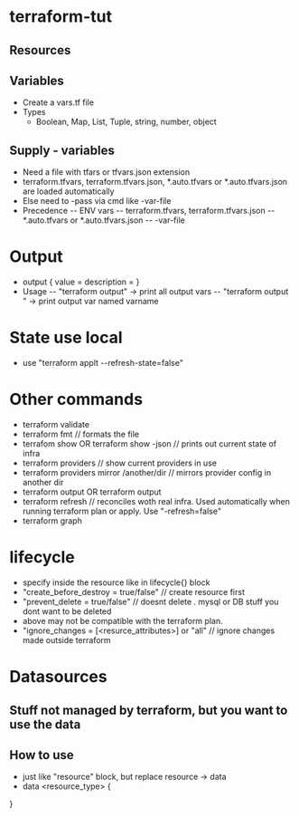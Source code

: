 # terraform-tut

## Resources

## Variables
  - Create a vars.tf file 
  - Types
    - Boolean, Map, List, Tuple, string, number, object

## Supply - variables
- Need a file with tfars or tfvars.json extension
- terraform.tfvars, terraform.tfvars.json, *.auto.tfvars or *.auto.tfvars.json are loaded automatically
- Else need to -pass via cmd like -var-file
- Precedence 
-- ENV vars
-- terraform.tfvars, terraform.tfvars.json
--  *.auto.tfvars or *.auto.tfvars.json
-- -var-file

# Output
- output <name> {
  value = <reference expression>
  description = <optional description>
}
- Usage 
-- "terraform output" -> print all output vars 
-- "terraform output <varname>" -> print output var named varname


# State use local
- use "terraform applt --refresh-state=false"

# Other commands
- terraform validate
- terraform fmt    // formats the file
- terrafom show OR terraform show -json   // prints out current state of infra
- terraform providers // show current providers in use
- terraform providers mirror /another/dir   // mirrors provider config in another dir
- terraform output OR terraform output <varname>
- terraform refresh // reconciles woth real infra. Used automatically when running terraform plan or apply. Use "-refresh=false"
- terraform graph

# lifecycle
- specify inside the resource like in lifecycle{} block
- "create_before_destroy = true/false" // create resource first
- "prevent_delete = true/false" // doesnt delete . mysql or DB stuff you dont want to be deleted
- above may not be compatible with the terraform plan.
- "ignore_changes = [<resurce_attributes>]  or "all" // ignore changes made outside terraform


# Datasources
## Stuff not managed by terraform, but you want to use the data
## How to use
- just like "resource" block, but replace resource -> data
- data <resource_type> <name> {
  
}